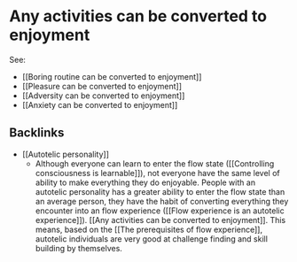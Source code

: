 # Any activities can be converted to enjoyment
See:
* [[Boring routine can be converted to enjoyment]]
* [[Pleasure can be converted to enjoyment]]
* [[Adversity can be converted to enjoyment]]
* [[Anxiety can be converted to enjoyment]]

## Backlinks
* [[Autotelic personality]]
	* Although everyone can learn to enter the flow state ([[Controlling consciousness is learnable]]), not everyone have the same level of ability to make everything they do enjoyable. People with an autotelic personality has a greater ability to enter the flow state than an average person, they have the habit of converting everything they encounter into an flow experience ([[Flow experience is an autotelic experience]]). [[Any activities can be converted to enjoyment]]. This means, based on the [[The prerequisites of flow experience]], autotelic individuals are very good at challenge finding and skill building by themselves.

<!-- #evergreen #flow -->

<!-- {BearID:05E47C67-D391-408A-8A2C-DA56627F7F1D-805-00003A8867C4D1A6} -->
